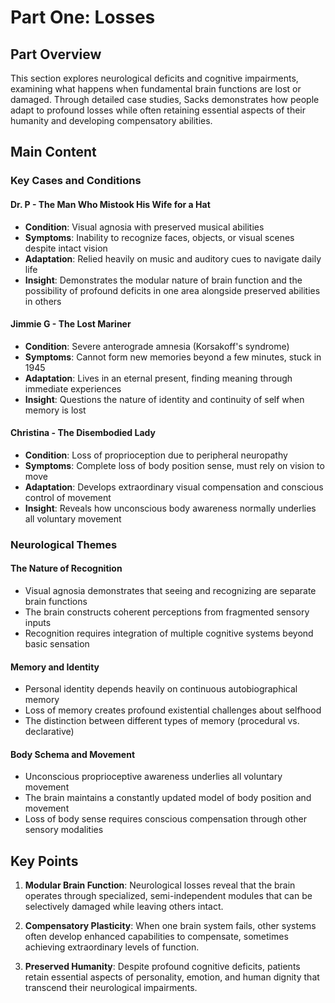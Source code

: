 # Part One: Losses

## Part Overview
This section explores neurological deficits and cognitive impairments, examining what happens when fundamental brain functions are lost or damaged. Through detailed case studies, Sacks demonstrates how people adapt to profound losses while often retaining essential aspects of their humanity and developing compensatory abilities.

## Main Content

### Key Cases and Conditions

#### Dr. P - The Man Who Mistook His Wife for a Hat
- **Condition**: Visual agnosia with preserved musical abilities
- **Symptoms**: Inability to recognize faces, objects, or visual scenes despite intact vision
- **Adaptation**: Relied heavily on music and auditory cues to navigate daily life
- **Insight**: Demonstrates the modular nature of brain function and the possibility of profound deficits in one area alongside preserved abilities in others

#### Jimmie G - The Lost Mariner  
- **Condition**: Severe anterograde amnesia (Korsakoff's syndrome)
- **Symptoms**: Cannot form new memories beyond a few minutes, stuck in 1945
- **Adaptation**: Lives in an eternal present, finding meaning through immediate experiences
- **Insight**: Questions the nature of identity and continuity of self when memory is lost

#### Christina - The Disembodied Lady
- **Condition**: Loss of proprioception due to peripheral neuropathy
- **Symptoms**: Complete loss of body position sense, must rely on vision to move
- **Adaptation**: Develops extraordinary visual compensation and conscious control of movement
- **Insight**: Reveals how unconscious body awareness normally underlies all voluntary movement

### Neurological Themes

#### The Nature of Recognition
- Visual agnosia demonstrates that seeing and recognizing are separate brain functions
- The brain constructs coherent perceptions from fragmented sensory inputs
- Recognition requires integration of multiple cognitive systems beyond basic sensation

#### Memory and Identity
- Personal identity depends heavily on continuous autobiographical memory
- Loss of memory creates profound existential challenges about selfhood
- The distinction between different types of memory (procedural vs. declarative)

#### Body Schema and Movement
- Unconscious proprioceptive awareness underlies all voluntary movement
- The brain maintains a constantly updated model of body position and movement
- Loss of body sense requires conscious compensation through other sensory modalities

## Key Points

1. **Modular Brain Function**: Neurological losses reveal that the brain operates through specialized, semi-independent modules that can be selectively damaged while leaving others intact.

2. **Compensatory Plasticity**: When one brain system fails, other systems often develop enhanced capabilities to compensate, sometimes achieving extraordinary levels of function.

3. **Preserved Humanity**: Despite profound cognitive deficits, patients retain essential aspects of personality, emotion, and human dignity that transcend their neurological impairments.